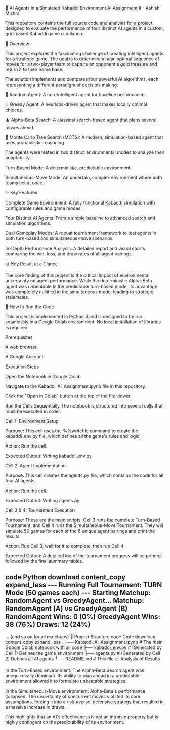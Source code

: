 🤖 AI Agents in a Simulated Kabaddi Environment
AI Assignment II - Ashish Mishra

This repository contains the full source code and analysis for a project designed to evaluate the performance of four distinct AI agents in a custom, grid-based Kabaddi game simulation.

📜 Overview

This project explores the fascinating challenge of creating intelligent agents for a strategic game. The goal is to determine a near-optimal sequence of moves for a two-player team to capture an opponent's gold treasure and return it to their home base.

The solution implements and compares four powerful AI algorithms, each representing a different paradigm of decision-making:

🧠 Random Agent: A non-intelligent agent for baseline performance.

💡 Greedy Agent: A heuristic-driven agent that makes locally optimal choices.

♟️ Alpha-Beta Search: A classical search-based agent that plans several moves ahead.

🎲 Monte Carlo Tree Search (MCTS): A modern, simulation-based agent that uses probabilistic reasoning.

The agents were tested in two distinct environmental modes to analyze their adaptability:

Turn-Based Mode: A deterministic, predictable environment.

Simultaneous-Move Mode: An uncertain, complex environment where both teams act at once.

✨ Key Features

Complete Game Environment: A fully functional Kabaddi simulation with configurable rules and game modes.

Four Distinct AI Agents: From a simple baseline to advanced search and simulation algorithms.

Dual Gameplay Modes: A robust tournament framework to test agents in both turn-based and simultaneous-move scenarios.

In-Depth Performance Analysis: A detailed report and visual charts comparing the win, loss, and draw rates of all agent pairings.

📊 Key Result at a Glance

The core finding of this project is the critical impact of environmental uncertainty on agent performance. While the deterministic Alpha-Beta agent was unbeatable in the predictable turn-based mode, its advantage was completely nullified in the simultaneous mode, leading to strategic stalemates.


🚀 How to Run the Code

This project is implemented in Python 3 and is designed to be run seamlessly in a Google Colab environment. No local installation of libraries is required.

Prerequisites

A web browser.

A Google Account.

Execution Steps

Open the Notebook in Google Colab

Navigate to the Kabaddi_AI_Assignment.ipynb file in this repository.

Click the "Open in Colab" button at the top of the file viewer.

Run the Cells Sequentially
The notebook is structured into several cells that must be executed in order.

Cell 1: Environment Setup

Purpose: This cell uses the %%writefile command to create the kabaddi_env.py file, which defines all the game's rules and logic.

Action: Run the cell.

Expected Output: Writing kabaddi_env.py

Cell 2: Agent Implementation

Purpose: This cell creates the agents.py file, which contains the code for all four AI agents.

Action: Run the cell.

Expected Output: Writing agents.py

Cell 3 & 4: Tournament Execution

Purpose: These are the main scripts. Cell 3 runs the complete Turn-Based Tournament, and Cell 4 runs the Simultaneous-Move Tournament. They will simulate 50 games for each of the 6 unique agent pairings and print the results.

Action: Run Cell 3, wait for it to complete, then run Cell 4.

Expected Output: A detailed log of the tournament progress will be printed, followed by the final summary tables.

code
Python
download
content_copy
expand_less
--- Running Full Tournament: TURN Mode (50 games each) ---
Starting Matchup: RandomAgent vs GreedyAgent...
Matchup: RandomAgent (A) vs GreedyAgent (B)
  RandomAgent Wins: 0 (0%)
  GreedyAgent Wins: 38 (76%)
  Draws: 12 (24%)
------------------------------
... (and so on for all matchups)
📂 Project Structure
code
Code
download
content_copy
expand_less
.
├── Kabaddi_AI_Assignment.ipynb     # The main Google Colab notebook with all code
├── kabaddi_env.py                  # (Generated by Cell 1) Defines the game environment
├── agents.py                       # (Generated by Cell 2) Defines all AI agents
└── README.md                       # This file
📈 Analysis of Results

In the Turn-Based environment: The Alpha-Beta Search agent was unequivocally dominant. Its ability to plan ahead in a predictable environment allowed it to formulate unbeatable strategies.

In the Simultaneous-Move environment: Alpha-Beta's performance collapsed. The uncertainty of concurrent moves violated its core assumptions, forcing it into a risk-averse, defensive strategy that resulted in a massive increase in draws.

This highlights that an AI's effectiveness is not an intrinsic property but is highly contingent on the predictability of its environment.